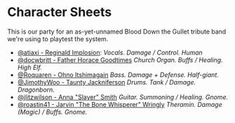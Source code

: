 # Character Sheets

This is our party for an as-yet-unnamed Blood Down the Gullet tribute band we're using to playtest the system.

 * [@atiaxi - Reginald Implosion](reginald-implosion.md): *Vocals. Damage / Control. Human*
 * [@docwbritt - Father Horace Goodtimes](horace-goodtimes.md) *Church Organ. Buffs / Healing. High Elf.*
 * [@Roquaren - Ohno Itshimagain](ohno-itshimagain.md) *Bass. Damage + Defense. Half-giant.*
 * [@JimothyWoo - Taunty Jackniferson](taunty-jackniferson.md) *Drums. Tank / Damage. Dragonborn.*
 * [@jlitzwilson - Anna "Slayer" Smith](anna-smith.md) *Guitar. Summoning / Healing. Gnome.*
 * [@roastin41 - Jarvin "The Bone Whisperer" Wringly](jarvin-wringly.md) *Theramin. Damage (Magic) / Buffs. Gnome.*
